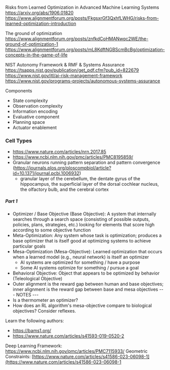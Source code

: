 Risks from Learned Optimization in Advanced Machine Learning Systems
https://arxiv.org/abs/1906.01820
https://www.alignmentforum.org/posts/FkgsxrGf3QxhfLWHG/risks-from-learned-optimization-introduction

The ground of optimization
https://www.alignmentforum.org/posts/znfkdCoHMANwqc2WE/the-ground-of-optimization-1
https://www.alignmentforum.org/posts/mL8KdftNGBScmBcBg/optimization-concepts-in-the-game-of-life

NIST Autonomy Framework & RMF & Systems Assurance
https://tsapps.nist.gov/publication/get_pdf.cfm?pub_id=822679
https://www.nist.gov/itl/ai-risk-management-framework 
https://www.nist.gov/programs-projects/autonomous-systems-assurance 

Components
- State complexity
- Observation complexity
- Information encoding
- Evaluative component
- Planning space
- Actuator enablement

### Cell Types
- https://www.nature.com/articles/nrn.2017.85
- https://www.ncbi.nlm.nih.gov/pmc/articles/PMC8195859/ 
- Granular neurons running pattern separation and pattern convergence (https://journals.plos.org/ploscompbiol/article?id=10.1371/journal.pcbi.1006932)
	- granular layer of the cerebellum, the dentate gyrus of the hippocampus, the superficial layer of the dorsal cochlear nucleus, the olfactory bulb, and the cerebral cortex



##### Part 1
- Optimizer / Base Objective (Base Objective): A system that internally searches through a search space (consisting of possible outputs, policies, plans, strategies, etc.) looking for elements that score high according to some objective function
- Meta-Optimization: Any system whose task is optimization; produces a base optimizer that is itself good at optimizing systems to achieve particular goals
- Mesa-Optimization (Mesa-Objective): Learned optimization that occurs when a learned model (e.g., neural network) is itself an optimizer
	- AI systems are optimized for something / have a purpose
	- Some AI systems optimize for something / pursue a goal
- Behavioral Objective: Object that appears to be optimized by behavior (Teleological Objective)
- Outer alignment is the reward gap between human and base objectives; inner alignment is the reward gap between base and mesa objectives
--- NOTES ---
- Is a thermometer an optimizer?
- How does an RL algorithm's mesa-objective compare to biological objectives? Consider reflexes. 

Learn the following authors:
- https://bams1.org/
- https://www.nature.com/articles/s41593-019-0520-2 

Deep Learning Framework: https://www.ncbi.nlm.nih.gov/pmc/articles/PMC7115933/
Geometric Constraints: [https://www.nature.com/articles/s41586-023-06098-1](https://www.nature.com/articles/s41586-023-06098-1 